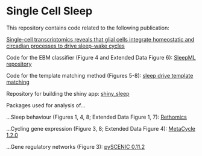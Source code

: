 Single Cell Sleep
====================================================================================================================================

This repository contains code related to the following publication:

[Single-cell transcriptomics reveals that glial cells integrate homeostatic and circadian processes to drive sleep-wake cycles](https://www.biorxiv.org/content/10.1101/2023.03.22.533150v1)


Code for the EBM classifier (Figure 4 and Extended Data Figure 6): [SleepML repository](https://github.com/shaliulab/SleepML/blob/master/README.md)

Code for the template matching method (Figures 5-8): [sleep drive template matching](https://github.com/shaliulab/Single_Cell_Sleep/tree/main/sleep_drive)

Repository for building the shiny app: [shiny_sleep]((https://github.com/joanadopp/shiny_sleep)) <br>


Packages used for analysis of...

...Sleep behaviour (Figures 1, 4, 8; Extended Data Figure 1, 7): [Rethomics](https://github.com/rethomics/rethomics.github.io)

...Cycling gene expression (Figure 3, 8; Extended Data Figure 4): [MetaCycle 1.2.0](https://github.com/gangwug/MetaCycle)

...Gene regulatory networks (Figure 3): [pySCENIC 0.11.2](https://github.com/aertslab/pySCENIC)
